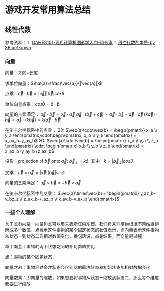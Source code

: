 # 游戏开发常用算法总结







## 线性代数

参考资料：
	1. [GAMES101-现代计算机图形学入门-闫令琪](https://www.bilibili.com/video/BV1X7411F744/)
	1. [线性代数的本质-by 3Blue1Brown](https://www.bilibili.com/video/BV1rs411k7ru/?spm_id_from=333.999.0.0&vd_source=b15701b391138cb0fc7af5c3cf24873d)

### 向量

向量：方向+长度

求单位向量：$\hat{a}=\frac{\vec{a}}{|\vec{a}|}$

点乘：$\vec{a}\cdot\vec{b}=|\vec{a}||\vec{b}|{cos\theta}$

单位向量点乘：$cos\theta=\hat{a}\cdot\hat{b}$

向量的点乘满足：
	$\vec{a}\cdot\vec{b}=\vec{b}\cdot\vec{a}$
	$\vec{a}\cdot(\vec{b}+\vec{c})=\vec{a}\cdot\vec{b}+\vec{a}\cdot\vec{c}$
	$(k\vec{a})\cdot\vec{b}=\vec{a}\cdot(k\vec{b})=k(\vec{a}\cdot\vec{b})$

在笛卡尔坐标系中的点乘：
	2D: $\vec{a}\cdot\vec{b} = \begin{pmatrix} x_a \\ y_a \end{pmatrix}\cdot\begin{pmatrix} x_b \\ y_b \end{pmatrix} = x_ax_b+y_ay_b$
	3D: $\vec{a}\cdot\vec{b} = \begin{pmatrix} x_a \\ y_a \\ z_a \end{pmatrix} \cdot \begin{pmatrix} x_b \\ y_b \\ z_b \end{pmatrix} = x_ax_b+y_ay_b+z_az_b$

投影：projection of $\vec{b}$ onto $\vec{a}$: 
	$\vec{b}_\perp=k\hat{a}$, 其中，$k=|\vec{b}_\perp|cos\theta$

叉乘：$\vec{a}\times\vec{b} = |\vec{a}||\vec{b}|sin\phi$

向量的叉乘满足：
	$\vec{a}\times\vec{b} = -\vec{b}\times\vec{a}$

在笛卡尔坐标系中的叉乘：
	$\vec{a}\times\vec{b} = \begin{pmatrix} y_az_b-y_bz_z \\ z_ax_b-x_az_b \\ x_ay_b-y_ax_b \end{pmatrix}$



### 一些个人理解

关于点和向量：向量和点可以用来表示任何东西，我们将某件事物根据不同维度拆解成多个数值，点表示这件事物的某个固定状态的数值表示，而向量表示这件事物从状态一到状态二的相对数值变化，换句话说，点是结果，而向量是过程

单个向量：事物的两个状态之间的相对数值变化

点：事物的某个固定状态

向量之和：事物经过多次状态变化到达的最终状态和初始状态的相对数据变化

向量数乘：即向量的缩放，如果想要将事物从状态一缩放到状态二，那么每个维度都要进行缩放